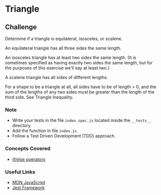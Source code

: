 # Triangle

## Challenge

Determine if a triangle is equilateral, isosceles, or scalene.

An equilateral triangle has all three sides the same length.

An isosceles triangle has at least two sides the same length. (It is sometimes specified as having exactly two sides the same length, but for the purposes of this exercise we'll say at least two.)

A scalene triangle has all sides of different lengths.

For a shape to be a triangle at all, all sides have to be of length > 0, and the sum of the lengths of any two sides must be greater than the length of the third side. See Triangle Inequality.

### Note

- Write your tests in the file `index.spec.js` located inside the `__tests__` directory.
- Add the function in file `index.js`.
- Follow a Test Driven Development (TDD) approach.

### Concepts Covered

- [if/else operators](https://developer.mozilla.org/en-US/docs/Web/JavaScript/Reference/Statements/if...else)

### Useful Links

- [MDN JavaScript](https://developer.mozilla.org/en-US/docs/Web/JavaScript)
- [Jest Framework](https://jestjs.io/docs/en/getting-started)
